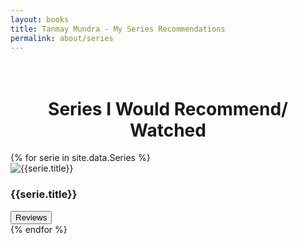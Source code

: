```yaml
---
layout: books
title: Tanmay Mundra - My Series Recommendations
permalink: about/series
---
```

<head>
	<link rel="stylesheet" type="text/css" href="/css/book_style.css" />
	<link rel="stylesheet" type="text/css" href="/css/books_component.css" />
		<!-- Modernizr is used for flexbox fallback -->
	<script src="/js/modernizr.custom.js"></script>
</head>
<div class="view">
	<div class="my__suggestion"><center><h1><br>Series I Would Recommend/ Watched</h1></center><div>
		<section class="grid">
		{% for serie in site.data.Series %}
			<div class="product">
				<div class="product__info">
					<img class="product__image" src="{{serie.image}}" alt="{{serie.title}}" />
					<h3 class="product__title">{{serie.title}}</h3>
					<!--span class="product__author highlight">{{serie.Rating}}</span-->
					<button class="action action--button" onclick="window.open('{{serie.reviews}}')"><i class="fa fa-comments"></i><span class="action__text">Reviews</span></button>
				</div>
			</div>
		{% endfor %}				
		</section>
		<!--center>
			<h3>Bookworm eh? Follow me on <a href=""><img src="goodreads_logo.png" /></a></h3>
		</center-->
	</div>
</div>
